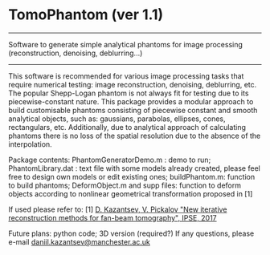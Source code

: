 # TomoPhantom (ver 1.1)
****************
Software to generate simple analytical phantoms for image processing (reconstruction, denoising, deblurring...)
****************
This software is recommended for various image processing tasks that require numerical testing: image reconstruction, denoising, deblurring, etc. The popular Shepp-Logan phantom is not always fit for testing due to its piecewise-constant nature. This package provides a modular approach to build customisable phantoms consisting of piecewise constant and smooth analytical objects, such as: gaussians,  parabolas, ellipses, cones, rectangulars, etc. Additionally, due to analytical approach of calculating phantoms there is no loss of the spatial resolution due to the absence of the interpolation.

Package contents: PhantomGeneratorDemo.m : demo to run; PhantomLibrary.dat : text file with some models already created, please
feel free to design own models or edit existing ones; buildPhantom.m: function to build phantoms; DeformObject.m and supp files: function to deform objects according to nonlinear geometrical transformation proposed in [1]

If used please refer to:
[1] [D. Kazantsev, V. Pickalov "New iterative reconstruction methods for fan-beam tomography", IPSE, 2017](https://ccpforge.cse.rl.ac.uk/gf/download/frsrelease/582/8704/GP_IPSE.pdf)

Future plans: python code; 3D version (required?)
If any questions, please e-mail daniil.kazantsev@manchester.ac.uk 
